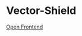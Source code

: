 # Vector-Shield

[Open Frontend](https://vector-shield-io-t-based-train-cargo-managment-system.vercel.app/)